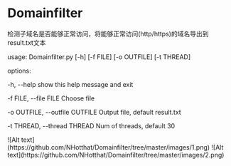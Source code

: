 # Domainfilter
<p>检测子域名是否能够正常访问，将能够正常访问(http/https)的域名导出到result.txt文本</p>
<p>usage: Domainfilter.py [-h] [-f FILE] [-o OUTFILE] [-t THREAD]</p>

<p>options:</p>
<p>  -h, --help            show this help message and exit</p>
<p>  -f FILE, --file FILE  Choose file</p>
<p>  -o OUTFILE, --outfile OUTFILE
                       Output file, default result.txt</p>
<p>  -t THREAD, --thread THREAD
                      Num of threads, default 30</p>
![Alt text](https://github.com/NHotthat/Domainfilter/tree/master/images/1.png)
![Alt text](https://github.com/NHotthat/Domainfilter/tree/master/images/2.png)

